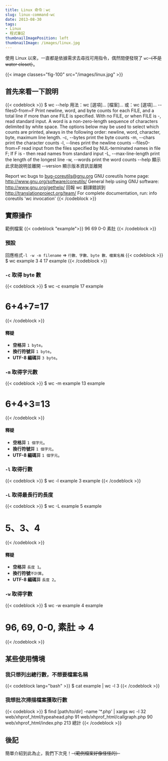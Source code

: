 ```yaml
---
title: Linux 命令：wc
slug: linux-command-wc
date: 2013-08-30
tags:
- Linux
- 程式筆記
thumbnailImagePosition: left
thumbnailImage: /images/linux.jpg
---
```


使用 Linux 以來，一直都是依據需求去尋找可用指令，偶然間便發現了 `wc`<strike>（不是 water closet）</strike>。

<!--more-->

{{< image classes="fig-100" src="/images/linux.jpg" >}}

## 首先來看一下說明
{{< codeblock >}}
$ wc --help
用法：wc [選項]... [檔案]...
  或：wc [選項]... --files0-from=F
Print newline, word, and byte counts for each FILE, and a total line if
more than one FILE is specified.  With no FILE, or when FILE is -,
read standard input.  A word is a non-zero-length sequence of characters
delimited by white space.
The options below may be used to select which counts are printed, always in
the following order: newline, word, character, byte, maximum line length.
  -c, --bytes            print the byte counts
  -m, --chars            print the character counts
  -l, --lines            print the newline counts
      --files0-from=F    read input from the files specified by
                           NUL-terminated names in file F;
                           If F is - then read names from standard input
  -L, --max-line-length  print the length of the longest line
  -w, --words            print the word counts
      --help     顯示此求助說明並離開
      --version  顯示版本資訊並離開

Report wc bugs to bug-coreutils@gnu.org
GNU coreutils home page: <http://www.gnu.org/software/coreutils/>
General help using GNU software: <http://www.gnu.org/gethelp/>
回報 wc 翻譯錯誤到 <http://translationproject.org/team/>
For complete documentation, run: info coreutils 'wc invocation'
{{< /codeblock >}}

## 實際操作
範例檔案
{{< codeblock "example">}}
96 69
0-0
素肚
{{< /codeblock >}}

### 預設
回應格式`-l -w -m filename` => `行數、字數、byte 數、檔案名稱`
{{< codeblock >}}
$ wc example
 3  4 17 example
{{< /codeblock >}}

### `-c` 取得 byte 數
{{< codeblock >}}
$ wc -c example
17 example
# 6+4+7=17
{{< /codeblock >}}

#### 釋疑
- **空格**算 `1 byte`。
- **換行符號**算 `1 byte`。
- **UTF-8 編碼**算 `3 byte`。

### `-m` 取得字元數
{{< codeblock >}}
$ wc -m example
13 example
# 6+4+3=13
{{< /codeblock >}}

#### 釋疑
- **空格**算 `1 個字元`。
- **換行符號**算 `1 個字元`。
- **UTF-8 編碼**算 `1 個字元`。

### `-l` 取得行數
{{< codeblock >}}
$ wc -l example
3 example
{{< /codeblock >}}

### `-L` 取得最長行的長度
{{< codeblock >}}
$ wc -L example
5 example
# 5、3、4
{{< /codeblock >}}

#### 釋疑
- **空格**算 `長度 1`。
- **換行符號**`不計算`。
- **UTF-8 編碼**算 `長度 2`。

### `-w` 取得字數
{{< codeblock >}}
$ wc -w example
4 example
# 96, 69, 0-0, 素肚 => 4
{{< /codeblock >}}

## 某些使用情境
### 我只想列出總行數，不想要檔案名稱
{{< codeblock lang="bash" >}}
$ cat example | wc -l
3
{{< /codeblock >}}

### 我想批次掃描檔案獲取行數
{{< codeblock >}}
$ find [path/to/dir] -name '*.php' | xargs wc -l
   32 web/xhprof_html/typeahead.php
   91 web/xhprof_html/callgraph.php
   90 web/xhprof_html/index.php
  213 總計
{{< /codeblock >}}

## 後記
簡單介紹到此為止，我們下次見！<strike>（範例檔案好像怪怪的）</strike>
